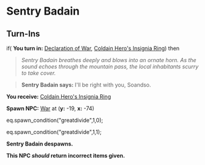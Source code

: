 # Sentry Badain
## Turn-Ins





if( **You turn in:** [Declaration of War](/item/1567), [Coldain Hero's Insignia Ring](/item/30369)) then


>*Sentry Badain breathes deeply and blows into an ornate horn. As the sound echoes through the mountain pass, the local inhabitants scurry to take cover.*


>**Sentry Badain says:** I'll be right with you, Soandso.


 **You receive:**  [Coldain Hero's Insignia Ring](/item/30369) 


**Spawn NPC:**  [War](/npc/118137) at (**y:** -19, **x:** -74)


eq.spawn_condition("greatdivide",1,0);


eq.spawn_condition("greatdivide",1,1);


**Sentry Badain despawns.**

**This NPC *should* return incorrect items given.**
